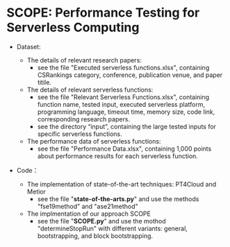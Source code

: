 # SCOPE: Performance Testing for Serverless Computing

- Dataset:
    - The details of relevant research papers: 
        - see the file "Executed serverless functions.xlsx", containing CSRankings category, conference, publication venue, and paper titile.
    - The details of relevant serverless functions:
        - see the file "Relevant Serverless Functions.xlsx", containing function name, tested input, executed serverless platform, programming language, timeout time, memory size, code link, corresponding research papers.
        - see the directory “input”, containing the large tested inputs for specific serverless functions.
    - The performance data of serverless functions:
        - see the file "Performance Data.xlsx", containing 1,000 points about performance results for each serverless function.

- Code：
    - The implementation of state-of-the-art techniques: PT4Cloud and Metior
        - see the file "**state-of-the-arts.py**" and use the methods "fse19method" and "ase21method"
    -  The implmentation of our approach SCOPE
        - see the file "**SCOPE.py**" and use the mothod "determineStopRun" with different variants: general, bootstrapping, and block bootstrapping.